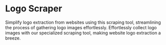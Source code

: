 # Logo Scraper
Simplify logo extraction from websites using this scraping tool, streamlining the process of gathering logo images effortlessly. Effortlessly collect logo images with our specialized scraping tool, making website logo extraction a breeze.
